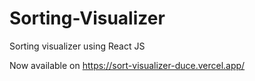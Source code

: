 # Sorting-Visualizer
Sorting visualizer using React JS

Now available on https://sort-visualizer-duce.vercel.app/
